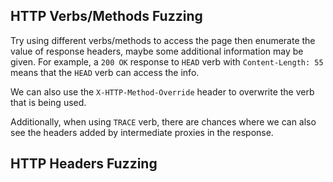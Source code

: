 ## HTTP Verbs/Methods Fuzzing
Try using different verbs/methods to access the page then enumerate the value of response headers, maybe some additional information may be given. For example, a `200 OK` response to `HEAD` verb with `Content-Length: 55` means that the `HEAD` verb can access the info.

We can also use the `X-HTTP-Method-Override` header to overwrite the verb that is being used.

Additionally, when using `TRACE` verb, there are chances where we can also see the headers added by intermediate proxies in the response.
## HTTP Headers Fuzzing
